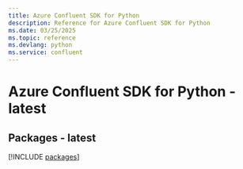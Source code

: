 ```yaml
---
title: Azure Confluent SDK for Python
description: Reference for Azure Confluent SDK for Python
ms.date: 03/25/2025
ms.topic: reference
ms.devlang: python
ms.service: confluent
---
```

# Azure Confluent SDK for Python - latest
## Packages - latest
[!INCLUDE [packages](confluent-index.md)]